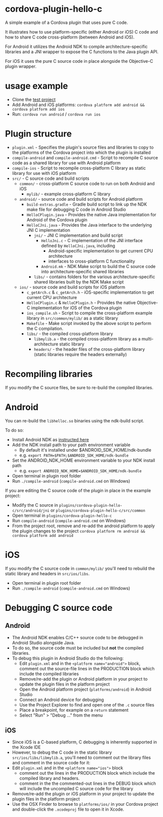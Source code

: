 cordova-plugin-hello-c
======================

A simple example of a Cordova plugin that uses pure C code.

It illustrates how to use platform-specific (either Android or iOS) C code and how to share C code cross-platform (between Android and iOS).

For Android it utilizes the Android NDK to compile architecture-specific libraries and a JNI wrapper to expose the C functions to the Java plugin API.

For iOS it uses the pure C source code in place alongside the Objective-C plugin wrapper.

# usage example

- Clone the [test project](https://github.com/dpa99c/cordova-plugin-hello-c-test)
- Add Android and iOS platforms: `cordova platform add android && cordova platform add ios`
- Run: `cordova run android` / `cordova run ios`

# Plugin structure

- `plugin.xml` - Specifies the plugin's source files and libraries to copy to the platforms of the Cordova project into which the plugin is installed
- `compile-android` and `compile-android.cmd` - Script to recompile C source code as a shared library for use with Android platform
- `compile-ios` - Script to recompile cross-platform C library as static library for use with iOS platform
- `src/` - C source code and build scripts
    - `common/` - cross-platform C source code to run on both Android and iOS
        - `mylib/` - example cross-platform C library
    - `android/` - source code and build scripts for Android platform
        - `build-extras.gradle` - Gradle build script to link up the NDK make file for debugging C code in Android Studio
        - `HelloCPlugin.java` - Provides the native Java implementation for Android of the Cordova plugin
        - `HelloCJni.java` - Provides the Java interface to the underlying JNI C implementation
            - `jni/` - JNI C implementation and build script
                - `HelloJni.c` - C implementation of the JNI interface defined by `HelloCJni.java`, including 
                    - Android-specific implementation to get current CPU architecture
                    - interfaces to cross-platform C functionality
                - `Android.mk` - NDK Make script to build the C source code into architecture-specific shared libraries
            - `libs/` - contains folders for the various architecture-specific shared libraries built by the NDK Make script
    - `ios/` - source code and build scripts for iOS platform
        - `c_getArch.c` & `c_getArch.h` - iOS-specific implementation to get current CPU architecture
        - `HelloCPlugin.c` & `HelloCPlugin.h` - Provides the native Objective-C implementation for iOS of the Cordova plugin
        - `ios_compile.sh` - Script to compile the cross-platform example library in `src/common/mylib/` as a static library
        - `Makefile` - Make script invoked by the above script to perform the C compilation.
        - `libs/` - the compiled cross-platform library
            - `libmylib.a` - the compiled cross-platform library as a multi-architecture static library
            - `headers/` - the header files of the cross-platform library (static libraries require the headers externally) 
        

# Recompiling libraries
If you modify the C source files, be sure to re-build the compiled libraries.

# Android

You can re-build the `libhelloc.so` binaries using the ndk-build script.

To do so:

- Install Android NDK as [instructed here](https://developer.android.com/ndk/guides/index.html)
- Add the NDK install path to your path environment variable
    - By default it's installed under $ANDROID_SDK_HOME/ndk-bundle
    - e.g. `export PATH=$PATH;$ANDROID_SDK_HOME/ndk-bundle`
- Set the ANDROID_NDK_HOME environment variable to your NDK install path
    - e.g. `export ANDROID_NDK_HOME=$ANDROID_SDK_HOME/ndk-bundle`
- Open terminal in plugin root folder
- Run `./compile-android` (`compile-android.cmd` on Windows)

If you are editing the C source code of the plugin in place in the example project:

- Modify the C source in `plugins/cordova-plugin-hello-c/src/android/jni` or `plugins/cordova-plugin-hello-c/src/common`
- Open terminal in `plugins/cordova-plugin-hello-c`
- Run `compile-android` (`compile-android.cmd` on Windows)
- From the project root, remove and re-add the android platform to apply the plugin changes to the project
    `cordova platform rm android && cordova platform add android`
    
# iOS
If you modify the C source code in `common/mylib/` you'll need to rebuild the static library and headers in `src/ios/libs`.

- Open terminal in plugin root folder
- Run `./compile-android` (`compile-android.cmd` on Windows)


# Debugging C source code
 
## Android

- The Android NDK enables C/C++ source code to be debugged in Android Studio alongside Java.
- To do so, the source code must be included but **not** the compiled libraries.
- To debug this plugin in Android Studio do the following:
    - Edit `plugin.xml` and in the `<platform name="android">` block, comment out the source-file lines in the PRODUCTION block which include the compiled libraries
    - Remove/re-add the plugin or Android platform in your project to update the plugin files in the platform project
    - Open the Android platform project (`platforms/android`) in Android Studio
    - Connect an Android device for debugging
    - Use the Project Explorer to find and open one of the `.c` source files
    - Place a breakpoint, for example on a `return` statement
    - Select "Run" > "Debug ..." from the menu

## iOS

- Since iOS is a C-based platform, C debugging is inherently supported in the Xcode IDE
- However, to debug the C code in the static library `src/ios/libs/libmylib.a`, you'll need to comment out the library files and comment in the source code for it:
- Edit `plugin.xml` and in the `<platform name="ios">` block
    - comment out the lines in the PRODUCTION block which include the compiled library and headers.
    - comment in the the commented-out lines in the DEBUG block which will include the uncompiled C source code for the library
- Remove/re-add the plugin or iOS platform in your project to update the plugin files in the platform project
- Use the OSX Finder to browse to `platforms/ios/` in your Cordova project and double-click the `.xcodeproj` file to open it in Xcode.
